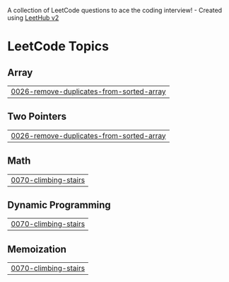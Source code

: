 A collection of LeetCode questions to ace the coding interview! - Created using [LeetHub v2](https://github.com/arunbhardwaj/LeetHub-2.0)
<!---LeetCode Topics Start-->
# LeetCode Topics
## Array
|  |
| ------- |
| [0026-remove-duplicates-from-sorted-array](https://github.com/abpooja05/100Day-DSAChallenge-in-Python/tree/master/0026-remove-duplicates-from-sorted-array) |
## Two Pointers
|  |
| ------- |
| [0026-remove-duplicates-from-sorted-array](https://github.com/abpooja05/100Day-DSAChallenge-in-Python/tree/master/0026-remove-duplicates-from-sorted-array) |
## Math
|  |
| ------- |
| [0070-climbing-stairs](https://github.com/abpooja05/100Day-DSAChallenge-in-Python/tree/master/0070-climbing-stairs) |
## Dynamic Programming
|  |
| ------- |
| [0070-climbing-stairs](https://github.com/abpooja05/100Day-DSAChallenge-in-Python/tree/master/0070-climbing-stairs) |
## Memoization
|  |
| ------- |
| [0070-climbing-stairs](https://github.com/abpooja05/100Day-DSAChallenge-in-Python/tree/master/0070-climbing-stairs) |
<!---LeetCode Topics End-->
